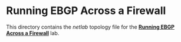 # Running EBGP Across a Firewall

This directory contains the *netlab* topology file for the **[Running EBGP Across a Firewall](../docs/basic/e-ebgp-multihop.md)** lab.
